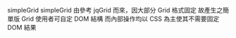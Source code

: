 simpleGrid
simpleGrid 由參考 jqGrid 而來，因大部分 Grid 格式固定
故產生之簡單版 Grid 使用者可自定 DOM 結構
而內部操作均以 CSS 為主使其不需要固定 DOM 結果
